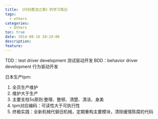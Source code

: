 ```yaml
---
title: 《代码整洁之美》的学习笔记
tags:
  - others
categories:
  - Others
toc: true
date: 2014-08-16 10:24:06
description:
feature:
---
```


TDD：test driver development 测试驱动开发
BDD：behavior driver development 行为驱动开发

日本生产tpm:
1. 全员生产维护
2. 维护大于生产
3. 主要支柱5s原则:整理、整顿、清楚、清洁、身美
4. tpm对应编码：可读性大于可执行性
5. 终极实践：全新机械代替旧机械，定期重构主要模块，清除缓情陈腐的代码